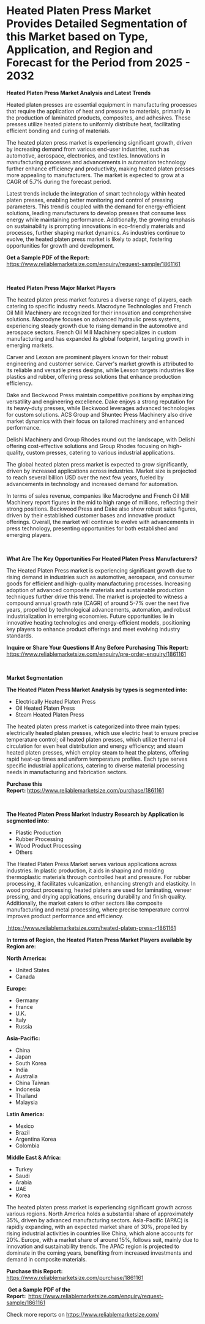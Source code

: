 <p><h1>Heated Platen Press Market Provides Detailed Segmentation of this Market based on Type, Application, and Region and Forecast for the Period from 2025 - 2032</h1></p><p><strong>Heated Platen Press Market Analysis and Latest Trends</strong></p>
<p><p>Heated platen presses are essential equipment in manufacturing processes that require the application of heat and pressure to materials, primarily in the production of laminated products, composites, and adhesives. These presses utilize heated platens to uniformly distribute heat, facilitating efficient bonding and curing of materials.</p><p>The heated platen press market is experiencing significant growth, driven by increasing demand from various end-user industries, such as automotive, aerospace, electronics, and textiles. Innovations in manufacturing processes and advancements in automation technology further enhance efficiency and productivity, making heated platen presses more appealing to manufacturers. The market is expected to grow at a CAGR of 5.7% during the forecast period.</p><p>Latest trends include the integration of smart technology within heated platen presses, enabling better monitoring and control of pressing parameters. This trend is coupled with the demand for energy-efficient solutions, leading manufacturers to develop presses that consume less energy while maintaining performance. Additionally, the growing emphasis on sustainability is prompting innovations in eco-friendly materials and processes, further shaping market dynamics. As industries continue to evolve, the heated platen press market is likely to adapt, fostering opportunities for growth and development.</p></p>
<p><strong>Get a Sample PDF of the Report:&nbsp;</strong> <a href="https://www.reliablemarketsize.com/enquiry/request-sample/1861161?utm_campaign=2946&utm_medium=2&utm_source=Github&utm_content=ia&utm_term=11042025&utm_id=heated-platen-press">https://www.reliablemarketsize.com/enquiry/request-sample/1861161</a></p>
<p>&nbsp;</p>
<p><strong>Heated Platen Press Major Market Players</strong></p>
<p><p>The heated platen press market features a diverse range of players, each catering to specific industry needs. Macrodyne Technologies and French Oil Mill Machinery are recognized for their innovation and comprehensive solutions. Macrodyne focuses on advanced hydraulic press systems, experiencing steady growth due to rising demand in the automotive and aerospace sectors. French Oil Mill Machinery specializes in custom manufacturing and has expanded its global footprint, targeting growth in emerging markets.</p><p>Carver and Lexson are prominent players known for their robust engineering and customer service. Carver's market growth is attributed to its reliable and versatile press designs, while Lexson targets industries like plastics and rubber, offering press solutions that enhance production efficiency.</p><p>Dake and Beckwood Press maintain competitive positions by emphasizing versatility and engineering excellence. Dake enjoys a strong reputation for its heavy-duty presses, while Beckwood leverages advanced technologies for custom solutions. ACS Group and Shuntec Press Machinery also drive market dynamics with their focus on tailored machinery and enhanced performance.</p><p>Delishi Machinery and Group Rhodes round out the landscape, with Delishi offering cost-effective solutions and Group Rhodes focusing on high-quality, custom presses, catering to various industrial applications.</p><p>The global heated platen press market is expected to grow significantly, driven by increased applications across industries. Market size is projected to reach several billion USD over the next few years, fueled by advancements in technology and increased demand for automation.</p><p>In terms of sales revenue, companies like Macrodyne and French Oil Mill Machinery report figures in the mid to high range of millions, reflecting their strong positions. Beckwood Press and Dake also show robust sales figures, driven by their established customer bases and innovative product offerings. Overall, the market will continue to evolve with advancements in press technology, presenting opportunities for both established and emerging players.</p></p>
<p>&nbsp;</p>
<p><strong>What Are The Key Opportunities For Heated Platen Press Manufacturers?</strong></p>
<p><p>The Heated Platen Press market is experiencing significant growth due to rising demand in industries such as automotive, aerospace, and consumer goods for efficient and high-quality manufacturing processes. Increasing adoption of advanced composite materials and sustainable production techniques further drive this trend. The market is projected to witness a compound annual growth rate (CAGR) of around 5-7% over the next five years, propelled by technological advancements, automation, and robust industrialization in emerging economies. Future opportunities lie in innovative heating technologies and energy-efficient models, positioning key players to enhance product offerings and meet evolving industry standards.</p></p>
<p><strong>Inquire or Share Your Questions If Any Before Purchasing This Report:</strong> <a href="https://www.reliablemarketsize.com/enquiry/pre-order-enquiry/1861161?utm_campaign=2946&utm_medium=2&utm_source=Github&utm_content=ia&utm_term=11042025&utm_id=heated-platen-press">https://www.reliablemarketsize.com/enquiry/pre-order-enquiry/1861161</a></p>
<p>&nbsp;</p>
<p><strong>Market Segmentation</strong></p>
<p><strong>The Heated Platen Press Market Analysis by types is segmented into:</strong></p>
<p><ul><li>Electrically Heated Platen Press</li><li>Oil Heated Platen Press</li><li>Steam Heated Platen Press</li></ul></p>
<p><p>The heated platen press market is categorized into three main types: electrically heated platen presses, which use electric heat to ensure precise temperature control; oil heated platen presses, which utilize thermal oil circulation for even heat distribution and energy efficiency; and steam heated platen presses, which employ steam to heat the platens, offering rapid heat-up times and uniform temperature profiles. Each type serves specific industrial applications, catering to diverse material processing needs in manufacturing and fabrication sectors.</p></p>
<p><strong>Purchase this Report:&nbsp;</strong><a href="https://www.reliablemarketsize.com/purchase/1861161?utm_campaign=2946&utm_medium=2&utm_source=Github&utm_content=ia&utm_term=11042025&utm_id=heated-platen-press">https://www.reliablemarketsize.com/purchase/1861161</a></p>
<p>&nbsp;</p>
<p><strong>The Heated Platen Press Market Industry Research by Application is segmented into:</strong></p>
<p><ul><li>Plastic Production</li><li>Rubber Processing</li><li>Wood Product Processing</li><li>Others</li></ul></p>
<p><p>The Heated Platen Press Market serves various applications across industries. In plastic production, it aids in shaping and molding thermoplastic materials through controlled heat and pressure. For rubber processing, it facilitates vulcanization, enhancing strength and elasticity. In wood product processing, heated platens are used for laminating, veneer pressing, and drying applications, ensuring durability and finish quality. Additionally, the market caters to other sectors like composite manufacturing and metal processing, where precise temperature control improves product performance and efficiency.</p></p>
<p><a href="https://www.reliablemarketsize.com/heated-platen-press-r1861161?utm_campaign=2946&utm_medium=2&utm_source=Github&utm_content=ia&utm_term=11042025&utm_id=heated-platen-press">&nbsp;https://www.reliablemarketsize.com/heated-platen-press-r1861161</a></p>
<p><strong>In terms of Region, the Heated Platen Press Market Players available by Region are:</strong></p>
<p>
    <p> <strong> North America: </strong>
        <ul>
            <li>United States</li>
            <li>Canada</li>
        </ul>
        </p> 
    <p> <strong> Europe: </strong>
        <ul>
            <li>Germany</li>
            <li>France</li>
            <li>U.K.</li>
            <li>Italy</li>
            <li>Russia</li>
        </ul>
        </p> 
    <p> <strong> Asia-Pacific: </strong>
        <ul>
            <li>China</li>
            <li>Japan</li>
            <li>South Korea</li>
            <li>India</li>
            <li>Australia</li>
            <li>China Taiwan</li>
            <li>Indonesia</li>
            <li>Thailand</li>
            <li>Malaysia</li>
        </ul>
        </p> 
    <p> <strong> Latin America: </strong>
        <ul>
            <li>Mexico</li>
            <li>Brazil</li>
            <li>Argentina Korea</li>
            <li>Colombia</li>
        </ul>
        </p> 
    <p> <strong> Middle East & Africa: </strong>
        <ul>
            <li>Turkey</li>
            <li>Saudi</li>
            <li>Arabia</li>
            <li>UAE</li>
            <li>Korea</li>
        </ul>
    </p>
    </p>
<p><p>The heated platen press market is experiencing significant growth across various regions. North America holds a substantial share of approximately 35%, driven by advanced manufacturing sectors. Asia-Pacific (APAC) is rapidly expanding, with an expected market share of 30%, propelled by rising industrial activities in countries like China, which alone accounts for 20%. Europe, with a market share of around 15%, follows suit, mainly due to innovation and sustainability trends. The APAC region is projected to dominate in the coming years, benefiting from increased investments and demand in composite materials.</p></p>
<p><strong>Purchase this Report: </strong><a href="https://www.reliablemarketsize.com/purchase/1861161?utm_campaign=2946&utm_medium=2&utm_source=Github&utm_content=ia&utm_term=11042025&utm_id=heated-platen-press">https://www.reliablemarketsize.com/purchase/1861161</a></p>
<p>&nbsp;<strong>Get a Sample PDF of the Report:&nbsp;&nbsp;</strong><a href="https://www.reliablemarketsize.com/enquiry/request-sample/1861161?utm_campaign=2946&utm_medium=2&utm_source=Github&utm_content=ia&utm_term=11042025&utm_id=heated-platen-press">https://www.reliablemarketsize.com/enquiry/request-sample/1861161</a></p>
<p><strong></strong></p>
<p>Check more reports on <a href="https://www.reliablemarketsize.com/?utm_campaign=2946&utm_medium=2&utm_source=Github&utm_content=ia&utm_term=11042025&utm_id=heated-platen-press">https://www.reliablemarketsize.com/</a></p>